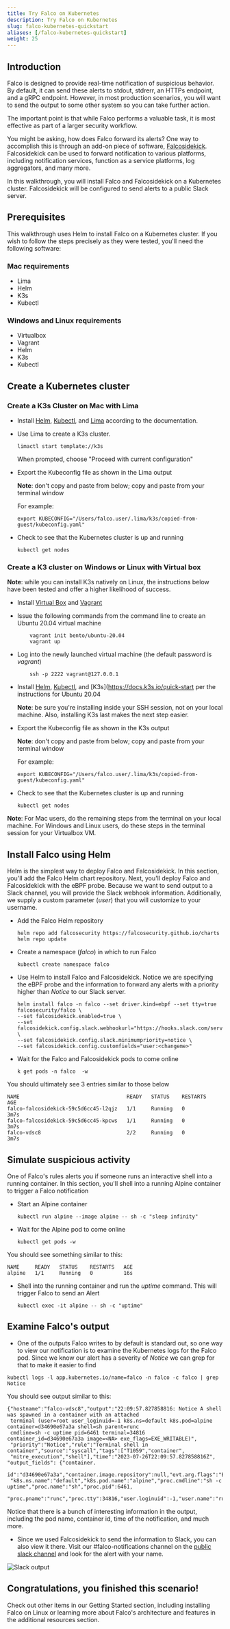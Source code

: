 ```yaml
---
title: Try Falco on Kubernetes
description: Try Falco on Kubernetes
slug: falco-kubernetes-quickstart
aliases: [/falco-kubernetes-quickstart]
weight: 25
---
```


## Introduction
Falco is designed to provide real-time notification of suspicious behavior. By default, it can send these alerts to stdout, stdrerr, an HTTPs endpoint, and a gRPC endpoint. However, in most production scenarios, you will want to send the output to some other system so you can take further action.

The important point is that while Falco performs a valuable task, it is most effective as part of a larger security workflow.

You might be asking, how does Falco forward its alerts? One way to accomplish this is through an add-on piece of software, [Falcosidekick](https://github.com/falcosecurity/falcosidekick). Falcosidekick can be used to forward notification to various platforms, including notification services, function as a service platforms, log aggregators, and many more. 

In this walkthrough, you will install Falco and Falcosidekick on a Kubernetes cluster. Falcosidekick will be configured to send alerts to a public Slack server. 

## Prerequisites

This walkthrough uses Helm to install Falco on a Kubernetes cluster. If you wish to follow the steps precisely as they were tested, you'll need the following software:

### Mac requirements
* Lima
* Helm
* K3s
* Kubectl

### Windows and Linux requirements
* Virtualbox
* Vagrant
* Helm
* K3s
* Kubectl

## Create a Kubernetes cluster

### Create a K3s Cluster on Mac with Lima

* Install [Helm](https://helm.sh/docs/intro/install/), [Kubectl](https://kubernetes.io/docs/tasks/tools/install-kubectl-macos/), and [Lima](https://github.com/lima-vm/lima#installation) according to the documentation. 

* Use Lima to create a K3s cluster. 

    ```plain
    limactl start template://k3s
    ```

    When prompted, choose "Proceed with current configuration"

* Export the Kubeconfig file as shown in the Lima output

    **Note**:  don't copy and paste from below; copy and paste from your terminal window

    For example:
    ```plain
    export KUBECONFIG="/Users/falco.user/.lima/k3s/copied-from-guest/kubeconfig.yaml"
    ```

* Check to see that the Kubernetes cluster is up and running

    ```plain
    kubectl get nodes
    ```

### Create a K3 cluster on Windows or Linux with Virtual box

**Note**: while you can install K3s natively on Linux, the instructions below have been tested and offer a higher likelihood of success. 

* Install [Virtual Box](https://www.virtualbox.org/wiki/Downloads) and [Vagrant](https://developer.hashicorp.com/vagrant/downloads)

* Issue the following commands from the command line to create an Ubuntu 20.04 virtual machine

    ```plain
        vagrant init bento/ubuntu-20.04
        vagrant up
    ```

* Log into the newly launched virtual machine  (the default password is *vagrant*)

    ```plain
        ssh -p 2222 vagrant@127.0.0.1
    ```

* Install [Helm](https://helm.sh/docs/intro/install/), [Kubectl](https://kubernetes.io/docs/tasks/tools/install-kubectl-linux/), and [K3s](https://docs.k3s.io/quick-start per the instructions for Ubuntu 20.04

    **Note**: be sure you're installing inside your SSH session, not on your local machine. Also, installing K3s last makes the next step easier. 

* Export the Kubeconfig file as shown in the K3s output

    **Note**:  don't copy and paste from below; copy and paste from your terminal window

    For example:

    ```plain
    export KUBECONFIG="/Users/falco.user/.lima/k3s/copied-from-guest/kubeconfig.yaml"
    ```

* Check to see that the Kubernetes cluster is up and running

    ```plain
    kubectl get nodes
    ```

**Note**: For Mac users, do the remaining steps from the terminal on your local machine. For Windows and Linux users, do these steps in the terminal session for your Virtualbox VM. 

## Install Falco using Helm
Helm is the simplest way to deploy Falco and Falcosidekick. In this section, you'll add the Falco Helm chart repository. Next, you'll deploy Falco and Falcosidekick with the eBPF probe. Because we want to send output to a Slack channel, you will provide the Slack webhook information. Additionally, we supply a custom parameter (*user*) that you will customize to your username. 

* Add the Falco Helm repository

    ```plain
    helm repo add falcosecurity https://falcosecurity.github.io/charts
    helm repo update
    ```

* Create a namespace (*falco*) in which to run Falco

    ```plain
    kubectl create namespace falco
    ```

* Use Helm to install Falco and Falcosidekick. Notice we are specifying the eBPF probe and the information to forward any alerts with a priority higher than *Notice* to our Slack server. 



    ```plain 
    helm install falco -n falco --set driver.kind=ebpf --set tty=true falcosecurity/falco \
    --set falcosidekick.enabled=true \
    --set falcosidekick.config.slack.webhookurl="https://hooks.slack.com/services/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" \
    --set falcosidekick.config.slack.minimumpriority=notice \
    --set falcosidekick.config.customfields="user:<changeme>"
    ```

* Wait for the Falco and Falcosidekick pods to come online

    ```plain 
    k get pods -n falco  -w
    ```

You should ultimately see 3 entries similar to those below

```plain
NAME                                   READY   STATUS    RESTARTS   AGE
falco-falcosidekick-59c5d6cc45-l2qjz   1/1     Running   0          3m7s
falco-falcosidekick-59c5d6cc45-kpcws   1/1     Running   0          3m7s
falco-vdsc8                            2/2     Running   0          3m7s
``` 

## Simulate suspicious activity

One of Falco's rules alerts you if someone runs an interactive shell into a running container. In this section, you'll shell into a running Alpine container to trigger a Falco notification

* Start an Alpine container 

    ```plain 
    kubectl run alpine --image alpine -- sh -c "sleep infinity"
    ```
* Wait for the Alpine pod to come online

    ```plain
    kubectl get pods -w
    ```
You should see something similar to this:

```plain
NAME     READY   STATUS    RESTARTS   AGE
alpine   1/1     Running   0          16s
```

* Shell into the running container and run the *uptime* command. This will trigger Falco to send an Alert

    ```
    kubectl exec -it alpine -- sh -c "uptime"
    ```

## Examine Falco's output

* One of the outputs Falco writes to by default is standard out, so one way to view our notification is to examine the Kubernetes logs for the Falco pod. Since we know our alert has a severity of *Notice* we can grep for that to make it easier to find

```
kubectl logs -l app.kubernetes.io/name=falco -n falco -c falco | grep Notice
```

You should see output similar to this:

```
{"hostname":"falco-vdsc8","output":"22:09:57.827858816: Notice A shell was spawned in a container with an attached
 terminal (user=root user_loginuid=-1 k8s.ns=default k8s.pod=alpine container=d34690e67a3a shell=sh parent=runc 
 cmdline=sh -c uptime pid=6461 terminal=34816 container_id=d34690e67a3a image=<NA> exe_flags=EXE_WRITABLE)",
 "priority":"Notice","rule":"Terminal shell in container","source":"syscall","tags":["T1059","container",
 "mitre_execution","shell"],"time":"2023-07-26T22:09:57.827858816Z", "output_fields": {"container.
 id":"d34690e67a3a","container.image.repository":null,"evt.arg.flags":"EXE_WRITABLE","evt.time":1690409397827858816,
 "k8s.ns.name":"default","k8s.pod.name":"alpine","proc.cmdline":"sh -c uptime","proc.name":"sh","proc.pid":6461,
 "proc.pname":"runc","proc.tty":34816,"user.loginuid":-1,"user.name":"root"}}
```

Notice that there is a bunch of interesting information in the output, including the pod name, container id, time of the notification, and much more. 

* Since we used Falcosidekick to send the information to Slack, you can also view it there. Visit our #falco-notifications channel on the [public slack channel](https://join.slack.com/t/sysdig-workshops/shared_invite/zt-1rd6raamc-UldAmUJe5FgnB5NhsAPeMQ) and look for the alert with your name. 

![Slack output](../images/slack-output.png)






## Congratulations, you finished this scenario!

Check out other items in our Getting Started section, including installing Falco on Linux or learning more about Falco's architecture and features in the additional resources section.